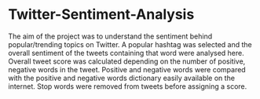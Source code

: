 # Twitter-Sentiment-Analysis

The aim of the project was to understand the sentiment behind popular/trending topics on Twitter. A popular hashtag was selected and the overall sentiment of the tweets containing that word were analysed here. Overall tweet score was calculated depending on the number of positive, negative words in the tweet. Positive and negative words were compared with the positive and negative words dictionary easily available on the internet. Stop words were removed from tweets before assigning a score. 
